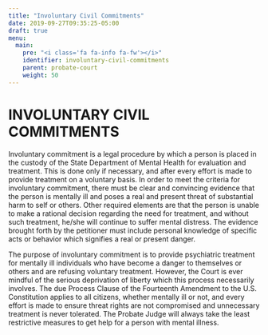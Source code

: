 ```yaml
---
title: "Involuntary Civil Commitments"
date: 2019-09-27T09:35:25-05:00
draft: true
menu:
  main:
    pre: "<i class='fa fa-info fa-fw'></i>"
    identifier: involuntary-civil-commitments
    parent: probate-court
    weight: 50
---
```

# INVOLUNTARY CIVIL COMMITMENTS

Involuntary commitment is a legal procedure by which a person is placed in the
custody of the State Department of Mental Health for evaluation and treatment.
This is done only if necessary, and after every effort is made to provide
treatment on a voluntary basis. In order to meet the criteria for involuntary
commitment, there must be clear and convincing evidence that the person is
mentally ill and poses a real and present threat of substantial harm to self or
others. Other required elements are that the person is unable to make a
rational decision regarding the need for treatment, and without such treatment,
he/she will continue to suffer mental distress. The evidence brought forth by
the petitioner must include personal knowledge of specific acts or behavior
which signifies a real or present danger.

The purpose of involuntary commitment is to provide psychiatric treatment for
mentally ill individuals who have become a danger to themselves or others and
are refusing voluntary treatment. However, the Court is ever mindful of the
serious deprivation of liberty which this process necessarily involves. The due
Process Clause of the Fourteenth Amendment to the U.S. Constitution applies to
all citizens, whether mentally ill or not, and every effort is made to ensure
threat rights are not compromised and unnecessary treatment is never tolerated.
The Probate Judge will always take the least restrictive measures to get help
for a person with mental illness. 

